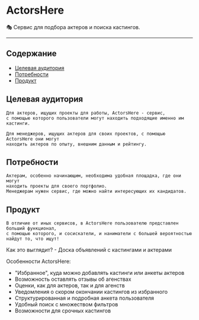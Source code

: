 # ActorsHere

🎭 Сервис для подбора актеров и поиска кастингов.

---

## Содержание

- [Целевая аудитория](#target-group)
- [Потребности](#needs)
- [Продукт](#product)

## Целевая аудитория

    Для актеров, ищущих проекты для работы, ActorsHere - сервис,
    с помощью которого пользователи могут находить подходящие именно им кастинги.

    Для менеджеров, ищущих актеров для своих проектов, с помощью ActorsHere они могут
    находить актеров по опыту, внешним данным и рейтингу.

    
## Потребности

    Актерам, особенно начинающим, необходима удобная площадка, где они могут
    находить проекты для своего портфолио.
    Менеджерам нужен сервис, где можно найти интересующих их кандидатов.

## Продукт

    В отличие от иных сервисов, в ActorsHere пользователю представлен больший функционал,
    с помощью которого, и сосискатели, и наниматели с большей вероятностью найдут то, что ищут!

Как это выглядит? - Доска объявлений с кастингами и актерами

Особенности ActorsHere:
    
* "Избранное", куда можно добавлять кастинги или анкеты актеров
* Возможность оставлять отзывы об агенствах
* Оценки, как для актеров, так и для агенств
* Уведомления о скором окончании кастингов из избранного
* Структурированная и подробная анкета пользователя
* Удобный поиск с множеством фильтров
* Возможности для срочных кастингов
